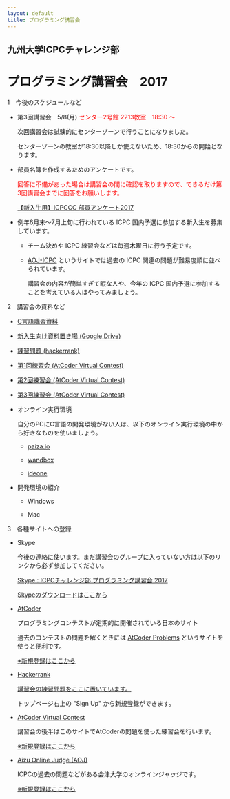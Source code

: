 ```yaml
---
layout: default
title: プログラミング講習会
---
```


## 九州大学ICPCチャレンジ部　
# プログラミング講習会　2017

1　今後のスケジュールなど

- 第3回講習会　5/8(月) <font color="red">センター2号館 2213教室　18:30 〜 </font>

    次回講習会は試験的にセンターゾーンで行うことになりました。
    
    センターゾーンの教室が18:30以降しか使えないため、18:30からの開始となります。

- 部員名簿を作成するためのアンケートです。

    <font color="red">回答に不備があった場合は講習会の間に確認を取りますので、できるだけ第3回講習会までに回答をお願いします。</font>
    
    [【新入生用】ICPCCC 部員アンケート2017](https://goo.gl/forms/FLSqObh9EQRWOE6k2)


- 例年6月末〜7月上旬に行われている ICPC 国内予選に参加する新入生を募集しています。

    - チーム決めや ICPC 練習会などは毎週木曜日に行う予定です。

    - [AOJ-ICPC](http://aoj-icpc.ichyo.jp/) というサイトでは過去の ICPC 関連の問題が難易度順に並べられています。
    
        講習会の内容が簡単すぎて暇な人や、今年の ICPC 国内予選に参加することを考えている人はやってみましょう。


2　講習会の資料など

- [C言語講習資料](https://treeone79.github.io/lecture-c/)

- [新入生向け資料置き場 (Google Drive)](https://drive.google.com/open?id=0B9of6y9tKcUzODYwM2dVNC1iRnc)

- [練習問題 (hackerrank)](<https://www.hackerrank.com/c-lecture>)

- [第1回練習会 (AtCoder Virtual Contest)](https://not-522.appspot.com/contest/5759258180190208)

- [第2回練習会 (AtCoder Virtual Contest)](https://not-522.appspot.com/contest/6403267588259840)

- [第3回練習会 (AtCoder Virtual Contest)](https://not-522.appspot.com/contest/6510628281778176)


- オンライン実行環境

    自分のPCにC言語の開発環境がない人は、以下のオンライン実行環境の中から好きなものを使いましょう。

    - [paiza.io](https://paiza.io/projects/new)

    - [wandbox](https://wandbox.org/)

    - [ideone](https://ideone.com/)

- 開発環境の紹介

    - Windows

    - Mac


3　各種サイトへの登録

- Skype 

    今後の連絡に使います。まだ講習会のグループに入っていない方は以下のリンクから必ず参加してください。

     [Skype : ICPCチャレンジ部 プログラミング講習会 2017](<https://join.skype.com/z6b3cucjrTlK>)

    [Skypeのダウンロードはここから](https://www.skype.com/ja/download-skype/skype-for-computer/)

- [AtCoder](http://atcoder.jp)

    プログラミングコンテストが定期的に開催されている日本のサイト

    過去のコンテストの問題を解くときには [AtCoder Problems](http://kenkoooo.com/atcoder/?name=&rivals=&kind=index) というサイトを使うと便利です。
    
    [※新規登録はここから](<https://practice.contest.atcoder.jp/register>)

- [Hackerrank](https://www.hackerrank.com/dashboard)

    [講習会の練習問題をここに置いています。](<https://www.hackerrank.com/c-lecture>)

    トップページ右上の "Sign Up" から新規登録ができます。

- [AtCoder Virtual Contest](https://not-522.appspot.com/)

    講習会の後半はこのサイトでAtCoderの問題を使った練習会を行います。

    [※新規登録はここから](<https://not-522.appspot.com/register>)

- [Aizu Online Judge (AOJ)](http://judge.u-aizu.ac.jp/onlinejudge/index.jsp)

    ICPCの過去の問題などがある会津大学のオンラインジャッジです。

    [※新規登録はここから](<http://judge.u-aizu.ac.jp/onlinejudge/register.jsp>)



